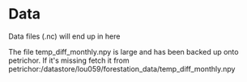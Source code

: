 # Data
Data files (.nc) will end up in here

The file temp_diff_monthly.npy is large and has been backed up onto petrichor.
If it's missing fetch it from petrichor:/datastore/lou059/forestation_data/temp_diff_monthly.npy
